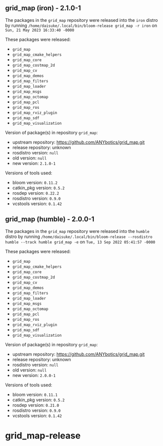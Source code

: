 ## grid_map (iron) - 2.1.0-1

The packages in the `grid_map` repository were released into the `iron` distro by running `/home/daisuke/.local/bin/bloom-release grid_map -r iron` on `Sun, 21 May 2023 16:33:40 -0000`

These packages were released:
- `grid_map`
- `grid_map_cmake_helpers`
- `grid_map_core`
- `grid_map_costmap_2d`
- `grid_map_cv`
- `grid_map_demos`
- `grid_map_filters`
- `grid_map_loader`
- `grid_map_msgs`
- `grid_map_octomap`
- `grid_map_pcl`
- `grid_map_ros`
- `grid_map_rviz_plugin`
- `grid_map_sdf`
- `grid_map_visualization`

Version of package(s) in repository `grid_map`:

- upstream repository: https://github.com/ANYbotics/grid_map.git
- release repository: unknown
- rosdistro version: `null`
- old version: `null`
- new version: `2.1.0-1`

Versions of tools used:

- bloom version: `0.11.2`
- catkin_pkg version: `0.5.2`
- rosdep version: `0.22.2`
- rosdistro version: `0.9.0`
- vcstools version: `0.1.42`


## grid_map (humble) - 2.0.0-1

The packages in the `grid_map` repository were released into the `humble` distro by running `/home/daisuke/.local/bin/bloom-release --rosdistro humble --track humble grid_map -e` on `Tue, 13 Sep 2022 05:41:57 -0000`

These packages were released:
- `grid_map`
- `grid_map_cmake_helpers`
- `grid_map_core`
- `grid_map_costmap_2d`
- `grid_map_cv`
- `grid_map_demos`
- `grid_map_filters`
- `grid_map_loader`
- `grid_map_msgs`
- `grid_map_octomap`
- `grid_map_pcl`
- `grid_map_ros`
- `grid_map_rviz_plugin`
- `grid_map_sdf`
- `grid_map_visualization`

Version of package(s) in repository `grid_map`:

- upstream repository: https://github.com/ANYbotics/grid_map.git
- release repository: unknown
- rosdistro version: `null`
- old version: `null`
- new version: `2.0.0-1`

Versions of tools used:

- bloom version: `0.11.1`
- catkin_pkg version: `0.5.2`
- rosdep version: `0.21.0`
- rosdistro version: `0.9.0`
- vcstools version: `0.1.42`


# grid_map-release
